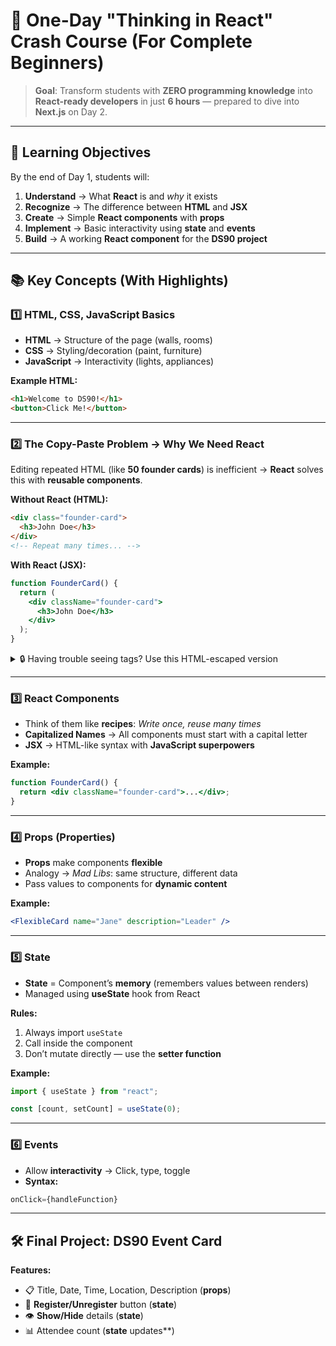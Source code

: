 # 🚀 One-Day "Thinking in React" Crash Course (For Complete Beginners)

> **Goal**: Transform students with **ZERO programming knowledge** into **React-ready developers** in just **6 hours** — prepared to dive into **Next.js** on Day 2.

---

## 🎯 Learning Objectives
By the end of Day 1, students will:
1. **Understand** → What **React** is and *why* it exists  
2. **Recognize** → The difference between **HTML** and **JSX**  
3. **Create** → Simple **React components** with **props**  
4. **Implement** → Basic interactivity using **state** and **events**  
5. **Build** → A working **React component** for the **DS90 project**  

---

## 📚 Key Concepts (With Highlights)

### 1️⃣ HTML, CSS, JavaScript Basics
- **HTML** → Structure of the page (walls, rooms)  
- **CSS** → Styling/decoration (paint, furniture)  
- **JavaScript** → Interactivity (lights, appliances)  

**Example HTML:**
```html
<h1>Welcome to DS90!</h1>
<button>Click Me!</button>
```

---

### 2️⃣ The Copy-Paste Problem → Why We Need React
Editing repeated HTML (like **50 founder cards**) is inefficient → **React** solves this with **reusable components**.

**Without React (HTML):**
```html
<div class="founder-card">
  <h3>John Doe</h3>
</div>
<!-- Repeat many times... -->
```

**With React (JSX):**
```jsx
function FounderCard() {
  return (
    <div className="founder-card">
      <h3>John Doe</h3>
    </div>
  );
}
```

<details>
<summary>🔒 Having trouble seeing tags? Use this HTML-escaped version</summary>

**Without React (escaped):**
```html
&lt;div class="founder-card"&gt;
  &lt;h3&gt;John Doe&lt;/h3&gt;
&lt;/div&gt;
&lt;!-- Repeat many times... --&gt;
```

**With React (escaped):**
```jsx
function FounderCard() {
  return (
    &lt;div className="founder-card"&gt;
      &lt;h3&gt;John Doe&lt;/h3&gt;
    &lt;/div&gt;
  );
}
```
</details>

---

### 3️⃣ React Components
- Think of them like **recipes**: *Write once, reuse many times*  
- **Capitalized Names** → All components must start with a capital letter  
- **JSX** → HTML-like syntax with **JavaScript superpowers**

**Example:**
```jsx
function FounderCard() {
  return <div className="founder-card">...</div>;
}
```

---

### 4️⃣ Props (Properties)
- **Props** make components **flexible**  
- Analogy → *Mad Libs*: same structure, different data  
- Pass values to components for **dynamic content**

**Example:**
```jsx
<FlexibleCard name="Jane" description="Leader" />
```

---

### 5️⃣ State
- **State** = Component’s **memory** (remembers values between renders)  
- Managed using **useState** hook from React  

**Rules:**
1. Always import `useState`  
2. Call inside the component  
3. Don’t mutate directly — use the **setter function**

**Example:**
```jsx
import { useState } from "react";

const [count, setCount] = useState(0);
```

---

### 6️⃣ Events
- Allow **interactivity** → Click, type, toggle  
- **Syntax:**
```jsx
onClick={handleFunction}
```

---

## 🛠 Final Project: DS90 Event Card

**Features:**
- 📋 Title, Date, Time, Location, Description (**props**)  
- 🔘 **Register/Unregister** button (**state**)  
- 👁️ **Show/Hide** details (**state**)  
- 📊 Attendee count (**state** updates**)  
